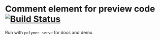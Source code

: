 # Comment element for preview code[![Build Status](https://travis-ci.org/preview-code/util.svg?branch=master)](https://travis-ci.org/preview-code/code-highlighter)

Run with `polymer serve` for docs and demo.
